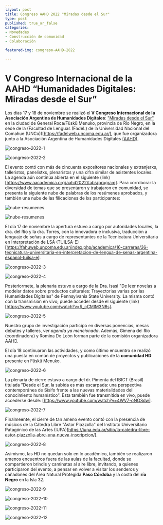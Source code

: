 ```yaml
---
layout: post
title: Congreso AAHD 2022 "Miradas desde el Sur"
type: post
published: true_or_false
categories: 
- Novedades
- Construcción de comunidad
- Colaboración

featured-img: congreso-AAHD-2022

---
```


# V Congreso Internacional de la AAHD “Humanidades Digitales: Miradas desde el Sur”

Los días 17 y 18 de noviembre se realizó el **V Congreso Internacional de la Asociación Argentina de Humanidades Digitales**: ["Miradas desde el Sur"](https://www.aacademica.org/aahd2022) en la ciudad de General Roca/Füskü Menuko, provincia de Río Negro, en la sede de la (Facultad de Lenguas (FadeL) de la Universidad Nacional del Comahue (UNCo))[https://fadelweb.uncoma.edu.ar/], que fue organizadora junto a la Asociación Argentina de Humanidades Digitales [(AAHD)](https://www.aahd.net.ar/).

![congreso-2022-1](/assets/img/posts/congresoaah1.jpg)

![congreso-2022-2](/assets/img/posts/congresoaah2.jpg)

El evento contó con más de cincuenta expositores nacionales y extranjerxs, talleristxs, panelistxs, plenaristxs y una cifra similar de asistentes locales. La agenda aún continúa abierta en el siguiente (link)[https://www.aacademica.org/aahd2022/tabs/program]. Para corroborar la diversidad de temas que se presentaron y trabajaron en comunidad, se presenta la siguiente nube de palabras de los resúmenes aprobados, y también una nube de las filicaciones de lxs participantes:

![nube-resumenes](/assets/img/posts/congresoaah-nube.png)

![nube-resumenes](/assets/img/posts/congresoaah-nube-filiacion.png)


El día 17 de noviembre la apertura estuvo a cargo por autoridades locales, la dra. del Rio y la dra. Torres, con la innovadora e inclusiva, traducción a lenguaje de señas a cargo de representantes de la Tecnicatura Universitaria en Interpretación de LSA (TUILSA-E)[https://fahuweb.uncoma.edu.ar/index.php/academica/16-carreras/36-tecnicatura-universitaria-en-interpretacion-de-lengua-de-senas-argentina-espanol-tuilsa-e].

![congreso-2022-3](/assets/img/posts/congresoaah3.jpg)

![congreso-2022-4](/assets/img/posts/congresoaah4.jpg)

Posteriormete, la plenaria estuvo a cargo de la Dra. Isasi "De leer novelas a modelar datos sobre productos culturales: Trayectorias varias por las Humanidades Digitales" de Pennsylvania State University. La misma contó con la transmisión en vivo, puede acceder desde el siguiente (link)[https://www.youtube.com/watch?v=R_cCMIM3N8s].

![congreso-2022-5](/assets/img/posts/congresoaah5.jpg)

Nuestro grupo de investigación participó en diversas ponencias, mesas debates y talleres, *ver agenda ya mencionada*. Además, Gimena del Rio (coordinadora) y Romina De León forman parte de la comisión organizadora AAHD.

El día 18 continuaron las actividades, y como último encuentro se realizó una puesta en común de proyectos y publicaciones de la **comunidad HD** presente en Füskü Menuko. 

![congreso-2022-6](/assets/img/posts/congresoaah11.jpg)

La plenaria de cierre estuvo a cargo del dr. Pimenta del IBICT (Brasil) titulada "Desde el Sur, la subida es más escarpada: una perspectiva contemporánea de Sísifo frente a las nuevas materialidades del conocimiento humanístico". Esta también fue transmitida en vivo, puede accederse desde: [https://www.youtube.com/watch?v=4WV7-oNOSdw].

![congreso-2022-7](/assets/img/posts/congresoaah9.jpg)

Finalmeente, el cierre de tan ameno evento contó con la presencia de músicos de la Cátedra Libre "Astor Piazzolla" del Instituto Universitario Patagónico de las Artes (IUPA)[https://iupa.edu.ar/sitio/la-catedra-libre-astor-piazzolla-abre-una-nueva-inscripcion/].

![congreso-2022-8](/assets/img/posts/congresoaah6.jpg)

Asimismo, las HD no quedan solo en lo académico, también se realizaron amenos encuentros fuera de las aulas de la facultad, donde se compartieron brindis y caminatas al aire libre, invitando, a quienes participaron del evento, a pensar en volver a visitar los senderos y cañadones del Área Natural Protegida **Paso Córdoba** y la costa del **río Negro** en la Isla 32.

![congreso-2022-9](/assets/img/posts/congresoaah7.jpg)

![congreso-2022-10](/assets/img/posts/congresoaah8.jpg)

![congreso-2022-11](/assets/img/posts/congresoaah10.jpg)

![congreso-2022-12](/assets/img/posts/congresoaah12.jpg)





